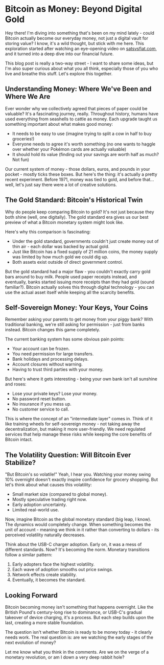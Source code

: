 # Bitcoin as Money: Beyond Digital Gold

Hey there! I'm diving into something that's been on my mind lately - could Bitcoin actually become our everyday money, not just a digital vault for storing value? I know, it's a wild thought, but stick with me here. This exploration started after watching an eye-opening video on [satsvsfiat.com](https://satsvsfiat.com), and it turned into a deep dive into our financial future.

This blog post is really a two-way street - I want to share some ideas, but I'm also super curious about what you all think, especially those of you who live and breathe this stuff. Let's explore this together.

## Understanding Money: Where We've Been and Where We Are

Ever wonder why we collectively agreed that pieces of paper could be valuable? It's a fascinating journey, really. Throughout history, humans have used everything from seashells to cattle as money. Each upgrade taught us something important about what makes good money:

-  It needs to be easy to use (imagine trying to split a cow in half to buy groceries!)
-  Everyone needs to agree it's worth something (no one wants to haggle over whether your Pokémon cards are actually valuable)
-  It should hold its value (finding out your savings are worth half as much? Not fun)

Our current system of money - those dollars, euros, and pounds in your pocket - mostly ticks these boxes. But here's the thing: it's actually a pretty recent experiment. Before 1971, money was tied to gold, and before that... well, let's just say there were a lot of creative solutions.

## The Gold Standard: Bitcoin's Historical Twin

Why do people keep comparing Bitcoin to gold? It's not just because they both shine (well, one digitally). The gold standard era gives us our best preview of what a Bitcoin monetary system might look like.

Here's why this comparison is fascinating:

-  Under the gold standard, governments couldn't just create money out of thin air - each dollar was backed by actual gold.
-  Just like Bitcoin has a fixed supply of 21 million coins, the money supply was limited by how much gold we could dig up.
-  Both assets exist outside of direct government control.

But the gold standard had a major flaw - you couldn't exactly carry gold bars around to buy milk. People used paper receipts instead, and eventually, banks started issuing more receipts than they had gold (sound familiar?). Bitcoin actually solves this through digital technology - you can use the actual asset itself while keeping all the scarcity benefits.

## Self-Sovereign Money: Your Keys, Your Coins

Remember asking your parents to get money from your piggy bank? With traditional banking, we're still asking for permission - just from banks instead. Bitcoin changes this game completely.

The current banking system has some obvious pain points:

-  Your account can be frozen.
-  You need permission for large transfers.
-  Bank holidays and processing delays.
-  Account closures without warning.
-  Having to trust third parties with your money.

But here's where it gets interesting - being your own bank isn't all sunshine and roses:

-  Lose your private keys? Lose your money.
-  No password reset button.
-  No insurance if you mess up.
-  No customer service to call.

This is where the concept of an "intermediate layer" comes in. Think of it like training wheels for self-sovereign money - not taking away the decentralization, but making it more user-friendly. We need regulated services that help manage these risks while keeping the core benefits of Bitcoin intact.

## The Volatility Question: Will Bitcoin Ever Stabilize?

"But Bitcoin's so volatile!" Yeah, I hear you. Watching your money swing 10% overnight doesn't exactly inspire confidence for grocery shopping. But let's think about what causes this volatility:

-  Small market size (compared to global money).
-  Mostly speculative trading right now.
-  Early adoption uncertainty.
-  Limited real-world use.

Now, imagine Bitcoin as the global monetary standard (big leap, I know). The dynamics would completely change. When something becomes the unit of account - meaning we think in it rather than converting to dollars - its perceived volatility naturally decreases.

Think about the USB-C charger adoption. Early on, it was a mess of different standards. Now? It's becoming the norm. Monetary transitions follow a similar pattern:

1. Early adopters face the highest volatility.
2. Each wave of adoption smooths out price swings.
3. Network effects create stability.
4. Eventually, it becomes the standard.

## Looking Forward

Bitcoin becoming money isn't something that happens overnight. Like the British Pound's century-long rise to dominance, or USB-C's gradual takeover of device charging, it's a process. But each step builds upon the last, creating a more stable foundation.

The question isn't whether Bitcoin is ready to be money today - it clearly needs work. The real question is: are we watching the early stages of the next evolution of money?

Let me know what you think in the comments. Are we on the verge of a monetary revolution, or am I down a very deep rabbit hole?

